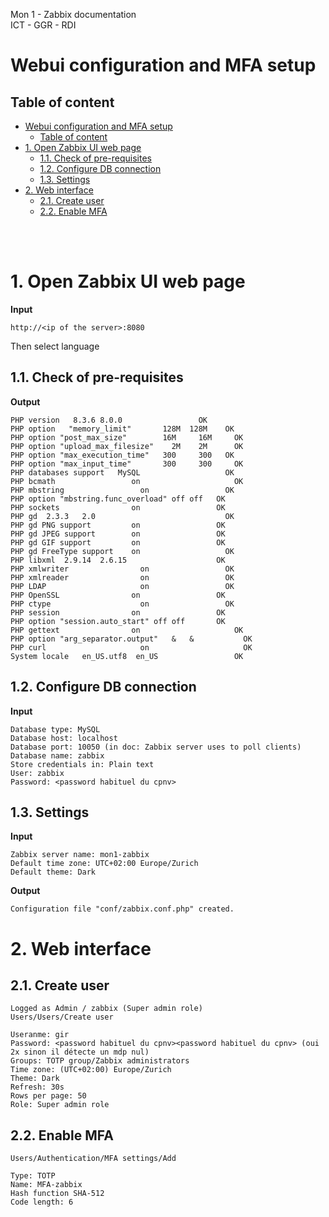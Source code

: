 Mon 1 - Zabbix documentation <br>
ICT - GGR - RDI

# Webui configuration and MFA setup

## Table of content
- [Webui configuration and MFA setup](#webui-configuration-and-mfa-setup)
  - [Table of content](#table-of-content)
- [1. Open Zabbix UI web page](#1-open-zabbix-ui-web-page)
  - [1.1. Check of pre-requisites](#11-check-of-pre-requisites)
  - [1.2. Configure DB connection](#12-configure-db-connection)
  - [1.3. Settings](#13-settings)
- [2. Web interface](#2-web-interface)
  - [2.1. Create user](#21-create-user)
  - [2.2. Enable MFA](#22-enable-mfa)


<br>
<br>

# 1. Open Zabbix UI web page
**Input**
```
http://<ip of the server>:8080
```
Then select language
## 1.1. Check of pre-requisites
**Output**
```
PHP version	  8.3.6	8.0.0	              OK
PHP option   "memory_limit"	      128M	128M	OK
PHP option "post_max_size"	      16M	  16M	  OK
PHP option "upload_max_filesize"	2M	  2M	  OK
PHP option "max_execution_time"	  300	  300  	OK
PHP option "max_input_time"	      300	  300	  OK
PHP databases support	MySQL                   OK
PHP bcmath	               on		              OK
PHP mbstring	             on                 OK
PHP option "mbstring.func_overload"	off	off	  OK
PHP sockets	               on                 OK
PHP gd	2.3.3	2.0                             OK
PHP gd PNG support	       on                 OK
PHP gd JPEG support	       on                 OK
PHP gd GIF support	       on                 OK
PHP gd FreeType support	   on	                OK
PHP libxml	2.9.14	2.6.15	                  OK
PHP xmlwriter	             on                 OK
PHP xmlreader	             on                 OK
PHP LDAP	                 on                 OK
PHP OpenSSL	               on                 OK
PHP ctype	                 on                 OK
PHP session	               on                 OK
PHP option "session.auto_start"	off	off	      OK
PHP gettext	               on		              OK
PHP option "arg_separator.output"	&	&	        OK
PHP curl	                 on              		OK
System locale	en_US.utf8	en_US	              OK
```

## 1.2. Configure DB connection
**Input**
```
Database type: MySQL
Database host: localhost
Database port: 10050 (in doc: Zabbix server uses to poll clients)
Database name: zabbix
Store credentials in: Plain text
User: zabbix
Password: <password habituel du cpnv>
```

## 1.3. Settings
**Input**
```
Zabbix server name: mon1-zabbix
Default time zone: UTC+02:00 Europe/Zurich
Default theme: Dark
```
**Output**
```
Configuration file "conf/zabbix.conf.php" created.
```

# 2. Web interface
## 2.1. Create user
```
Logged as Admin / zabbix (Super admin role)
Users/Users/Create user

Useranme: gir
Password: <password habituel du cpnv><password habituel du cpnv> (oui 2x sinon il détecte un mdp nul)
Groups: TOTP group/Zabbix administrators
Time zone: (UTC+02:00) Europe/Zurich
Theme: Dark
Refresh: 30s
Rows per page: 50
Role: Super admin role
```

## 2.2. Enable MFA
```
Users/Authentication/MFA settings/Add

Type: TOTP
Name: MFA-zabbix
Hash function SHA-512
Code length: 6
```
